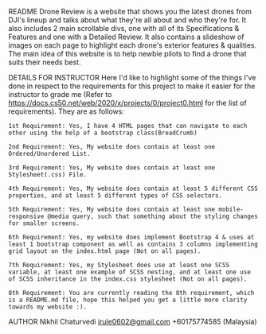 README
  Drone Review is a website that shows you the latest drones from DJI's lineup and talks about what they're all about and who they're for. It also includes 2 main scrollable divs, one with all of its Specifications & Features and one with a Detailed Review. It also contains a slideshow of images on each page to highlight each drone's exterior features & qualities. The main idea of this website is to help newbie pilots to find a drone that suits their needs best.

DETAILS FOR INSTRUCTOR 
  Here I'd like to highlight some of the things I've done in respect to the requirements for this project to make it easier for the instructor to grade me (Refer to https://docs.cs50.net/web/2020/x/projects/0/project0.html for the list of requirements). They are as follows: 
	
	1st Requirement: Yes, I have 4 HTML pages that can navigate to each other using the help of a bootstrap class(BreadCrumb)
	
	2nd Requirement: Yes, My website does contain at least one Ordered/Unordered List. 
	
	3rd Requirement: Yes, My website does contain at least one Stylesheet(.css) File. 

	4th Requirement: Yes, My website does contain at least 5 different CSS properties, and at least 5 different types of CSS selectors. 
	
	5th Requirement: Yes, My website does contain at least one mobile-responsive @media query, such that something about the styling changes for smaller screens. 

	6th Requirement: Yes, my website does implement Bootstrap 4 & uses at least 1 bootstrap component as well as contains 3 columns implementing grid layout on the index.html page (Not on all pages). 

	7th Requirement: Yes, my Stylesheet does use at least one SCSS variable, at least one example of SCSS nesting, and at least one use of SCSS inheritance in the index.css stylesheet (Not on all pages).

	8th Requirement: You are currently reading the 8th requirement, which is a README.md file, hope this helped you get a little more clarity towards my website :). 	

AUTHOR
  Nikhil Chaturvedi 
  irule0602@gmail.com 
  +60175774585 (Malaysia) 

